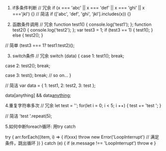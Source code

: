 1. if多条件判断
// 冗余
if (x === 'abc' || x === 'def' || x === 'ghi' || x ==='jkl') {}
// 简洁
if (['abc', 'def', 'ghi', 'jkl'].includes(x)) {}

2. 函数条件调用
// 冗余
function test1() {
  console.log('test1');
};
function test2() {
  console.log('test2');
};
var test3 = 1;
if (test3 == 1) {
  test1();
} else {
  test2();
}

// 简单
(test3 === 1? test1:test2)();


3. switch条件
// 冗余
switch (data) {
  case 1:
    test1();
  break;

  case 2:
    test2();
  break;

  case 3:
    test();
  break;
  // so on...
}

// 简洁
var data = {
  1: test1,
  2: test2,
  3: test
};

data[anything] && data[anything]();

4.重复字符串多次
// 冗余
let test = ''; 
for(let i = 0; i < 5; i ++) { 
  test += 'test '; 
} 

// 简洁
'test '.repeat(5);

5.如何中断foreach循环: 用try catch

try {
  arr.forEach((item, i) => {
  if(xxx) throw new Error('LoopInterrupt') // 满足条件，跳出循环
  })
} catch (e) {
  if (e.message !== 'LoopInterrupt') throw e
}



